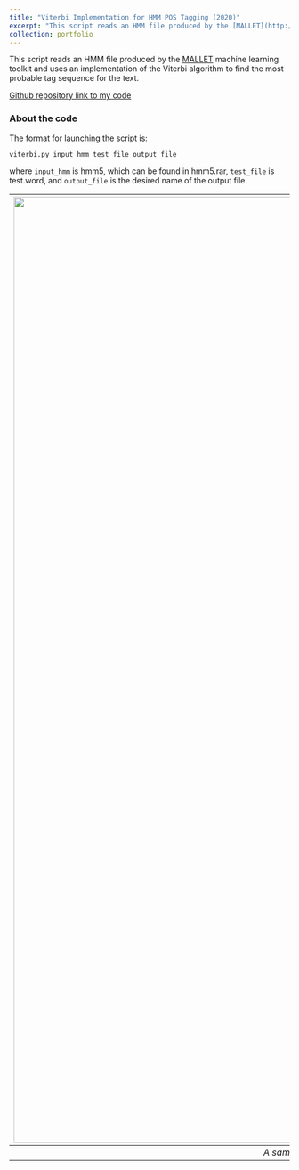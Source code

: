 ```yaml
---
title: "Viterbi Implementation for HMM POS Tagging (2020)"
excerpt: "This script reads an HMM file produced by the [MALLET](http://mallet.cs.umass.edu/) machine learning toolkit and uses an implementation of the Viterbi algorithm to find the most probable tag sequence for the text."
collection: portfolio
---
```

This script reads an HMM file produced by the [MALLET](http://mallet.cs.umass.edu/) machine learning toolkit and uses an implementation of the Viterbi algorithm to find the most probable tag sequence for the text.

[Github repository link to my code](https://github.com/droesler/NLP_Projects_Portfolio/tree/main/Viterbi_Implementation_for_HMM_POS_Tagging)

### About the code

The format for launching the script is:  

```viterbi.py input_hmm test_file output_file```

where ```input_hmm``` is hmm5, which can be found in hmm5.rar, ```test_file``` is test.word, and ```output_file``` is the desired name of the output file.

| <img src="/images/viterbi_output_sample.png" alt="/images/viterbi_output_sample.png" width="1700"/> | 
|:--:| 
| *A sample of the output with the format of: (input) => (trigram POS label) (joint log probability of sequence).* |

